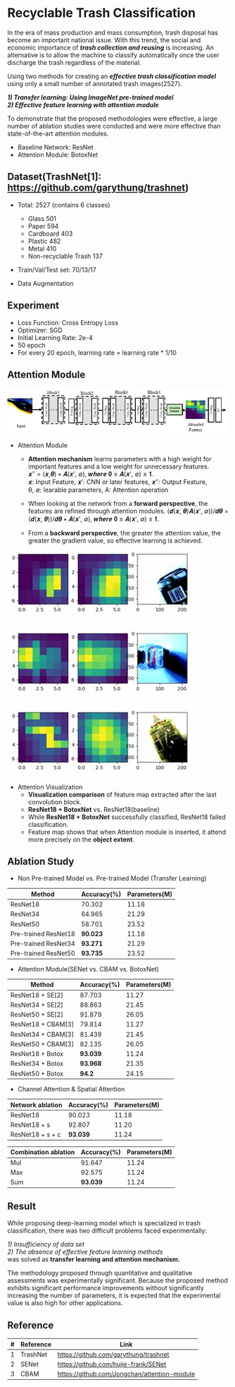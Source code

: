 Recyclable Trash Classification
================================
In the era of mass production and mass consumption, trash disposal has become an important national issue. With this trend, the social and economic importance of ***trash collection and reusing*** is increasing. An alternative is to allow the machine to classify automatically once the user discharge the trash regardless of the material.

Using two methods for creating an ***effective trash classification model*** using only a small number of annotated trash images(2527).

***1) Transfer learning: Using ImageNet pre-trained model***  
***2) Effective feature learning with attention module***

To demonstrate that the proposed methodologies were effective, a large number of ablation studies were conducted and were more effective than state-of-the-art attention modules.

-  Baseline Network: ResNet
-  Attention Module: BotoxNet

Dataset(TrashNet[1]: https://github.com/garythung/trashnet)
-----------------------------------------------------------
* Total: 2527 (contains 6 classes)
  -  Glass 501
  -  Paper 594
  -  Cardboard 403
  -  Plastic 482
  -  Metal 410
  -  Non-recyclable Trash 137

* Train/Val/Test set: 70/13/17
* Data Augmentation

Experiment
----------
* Loss Function: Cross Entropy Loss
* Optimizer: SGD
* Initial Learning Rate: 2e-4
* 50 epoch
* For every 20 epoch, learning rate = learning rate * 1/10

Attention Module
----------------
![Alt text](/data/images/Attention.jpg)

* Attention Module
  - **Attention mechanism** learns parameters with a high weight for important features and a low weight for unnecessary features.  
  𝒙′′ = (𝒙,𝜽) ∗ 𝑨(𝒙′, ∅), 𝒘𝒉𝒆𝒓𝒆 𝟎 ≤ 𝑨(𝒙′, ∅) ≤ 𝟏.  
  𝒙: Input Feature, 𝒙′: CNN or later features, 𝒙′′: Output Feature,  
  θ, ∅: learable parameters, A: Attention operation
  
  - When looking at the network from a **forward perspective**, the features are refined through attention modules.
  (𝒅(𝒙, 𝜽)𝑨(𝒙′, ∅))/𝒅𝜽 = (𝒅(𝒙, 𝜽))/𝒅𝜽 ∗ 𝑨(𝒙′, ∅), 𝒘𝒉𝒆𝒓𝒆 𝟎 ≤ 𝑨(𝒙′, ∅) ≤ 𝟏.  
  - From a **backward perspective**, the greater the attention value, the greater the gradient value, so effective learning is achieved.

![Alt text](/data/images/Attention%20Visualization.jpg)

* Attention Visualization
  - **Visualization comparison** of feature map extracted after the last convolution block.
  - **ResNet18 + BotoxNet** vs. ResNet18(baseline)
  - While **ResNet18 + BotoxNet** successfully classified, ResNet18 failed classification.
  - Feature map shows that when Attention module is inserted, it attend more precisely on the **object extent**.

Ablation Study
--------------
* Non Pre-trained Model vs. Pre-trained Model (Transfer Learning)

|        Method        | Accuracy(%) | Parameters(M) |
|----------------------|-------------|---------------|
|       ResNet18       |   70.302    |      11.18    |
|       ResNet34       |   64.965    |      21.29    |
|       ResNet50       |   58.701    |      23.52    |
| Pre-trained ResNet18 |   **90.023**    |      11.18    |
| Pre-trained ResNet34 |   **93.271**    |      21.29    |
| Pre-trained ResNet50 |   **93.735**    |      23.52    |


* Attention Module(SENet vs. CBAM vs. BotoxNet)

|        Method        | Accuracy(%) | Parameters(M) |
|----------------------|-------------|---------------|
|  ResNet18 + SE[2]    |   87.703    |      11.27    |
|  ResNet34 + SE[2]    |   88.863    |      21.45    |
|  ResNet50 + SE[2]    |   91.879    |      26.05    |
|  ResNet18 + CBAM[3]  |   79.814    |      11.27    |
|  ResNet34 + CBAM[3]  |   81.439    |      21.45    |
|  ResNet50 + CBAM[3]  |   82.135    |      26.05    |
|  ResNet18 + Botox    |   **93.039**    |      11.24    |
|  ResNet34 + Botox    |   **93.968**    |      21.35    |
|  ResNet50 + Botox    |   **94.2**      |      24.15    |


* Channel Attention & Spatial Attention

|  Network ablation  | Accuracy(%) | Parameters(M) |
|--------------------|-------------|---------------|
|      ResNet18      |    90.023   |     11.18     |
|    ResNet18 + s    |    92.807   |     11.20     |
|  ResNet18 + s + c  |    **93.039**   |     11.24     |

| Combination ablation | Accuracy(%) | Parameters(M) |
|----------------------|-------------|---------------|
|          Mul         |    91.647   |     11.24     |
|          Max         |    92.575   |     11.24     |
|          Sum         |    **93.039**   |     11.24     |

Result
-------
While proposing deep-learning model which is specialized in trash classification, there was two difficult problems faced experimentally:

*1) Insufficiency of data set*  
*2) The absence of effective feature learning methods*  
was solved as **transfer learning and attention mechanism.**

The methodology proposed through quantitative and qualitative assessments was experimentally significant. Because the proposed method exhibits significant performance improvements without significantly increasing the number of parameters, it is expected that the experimental value is also high for other applications.

Reference
----------
| # | Reference |                    Link                      |
|---|-----------|----------------------------------------------|
| 1 | TrashNet  | https://github.com/garythung/trashnet        |
| 2 | SENet     | https://github.com/hujie-frank/SENet         |
| 3 | CBAM      | https://github.com/Jongchan/attention-module |
